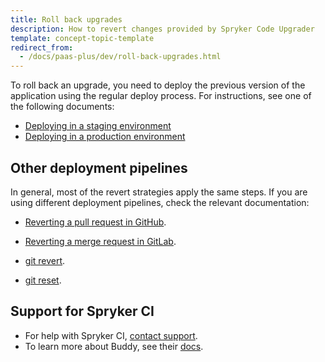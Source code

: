 ```yaml
---
title: Roll back upgrades
description: How to revert changes provided by Spryker Code Upgrader
template: concept-topic-template
redirect_from:
  - /docs/paas-plus/dev/roll-back-upgrades.html
---
```


To roll back an upgrade, you need to deploy the previous version of the application using the regular deploy process. For instructions, see one of the following documents:

* [Deploying in a staging environment](/docs/ca/dev/deploy-in-a-staging-environment.html)
* [Deploying in a production environment](/docs/ca/dev/deploy-in-a-production-environment.html)

## Other deployment pipelines

In general, most of the revert strategies apply the same steps. If you are using different deployment pipelines, check the relevant documentation:  


* [Reverting a pull request in GitHub](https://docs.github.com/en/pull-requests/collaborating-with-pull-requests/incorporating-changes-from-a-pull-request/reverting-a-pull-request).

* [Reverting a merge request in GitLab](https://docs.gitlab.com/ee/user/project/merge_requests/revert_changes.html#revert-a-merge-request).

* [git revert](https://git-scm.com/docs/git-revert).

* [git reset](https://git-scm.com/docs/git-reset).


## Support for Spryker CI

* For help with Spryker CI, [contact support](https://spryker.force.com/support/s/).
* To learn more about Buddy, see their [docs](https://buddy.works/docs).
